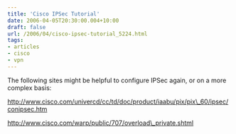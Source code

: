 ```yaml
---
title: 'Cisco IPSec Tutorial'
date: 2006-04-05T20:30:00.004+10:00
draft: false
url: /2006/04/cisco-ipsec-tutorial_5224.html
tags: 
- articles
- cisco
- vpn
---
```


The following sites might be helpful to configure IPSec again, or on a more complex basis:

http://www.cisco.com/univercd/cc/td/doc/product/iaabu/pix/pix\_60/ipsec/conipsec.htm

http://www.cisco.com/warp/public/707/overload\_private.shtml